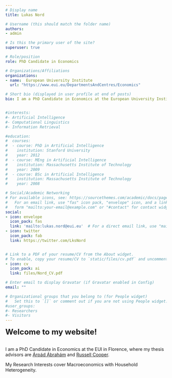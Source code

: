 ```yaml
---
# Display name
title: Lukas Nord

# Username (this should match the folder name)
authors:
- admin

# Is this the primary user of the site?
superuser: true

# Role/position
role: PhD Candidate in Economics

# Organizations/Affiliations
organizations:
- name:  European University Institute
  url: "https://www.eui.eu/DepartmentsAndCentres/Economics"

# Short bio (displayed in user profile at end of posts)
bio: I am a PhD Candidate in Economics at the European University Institute, where my thesis advisors are Arpad Abraham and Russell Cooper. My Research Interests cover Macroeconomics with Household Heterogeneity.


#interests:
#- Artificial Intelligence
#- Computational Linguistics
#- Information Retrieval

#education:
#  courses:
#  - course: PhD in Artificial Intelligence
#    institution: Stanford University
#    year: 2012
#  - course: MEng in Artificial Intelligence
#    institution: Massachusetts Institute of Technology
#    year: 2009
#  - course: BSc in Artificial Intelligence
#    institution: Massachusetts Institute of Technology
#    year: 2008

# Social/Academic Networking
# For available icons, see: https://sourcethemes.com/academic/docs/page-builder/#icons
#   For an email link, use "fas" icon pack, "envelope" icon, and a link in the
#   form "mailto:your-email@example.com" or "#contact" for contact widget.
social:
- icon: envelope
  icon_pack: fas
  link: 'mailto:lukas.nord@eui.eu'  # For a direct email link, use "mailto:test@example.org".
- icon: twitter
  icon_pack: fab
  link: https://twitter.com/LksNord


# Link to a PDF of your resume/CV from the About widget.
# To enable, copy your resume/CV to `static/files/cv.pdf` and uncomment the lines below.
- icon: cv
  icon_pack: ai
  link: files/Nord_CV.pdf

# Enter email to display Gravatar (if Gravatar enabled in Config)
email: ""

# Organizational groups that you belong to (for People widget)
#   Set this to `[]` or comment out if you are not using People widget.
#user_groups:
#- Researchers
#- Visitors
---
```





<b>
<font size="+2">
Welcome to my website!
</font>
</b>

<br>
<br>


I am a PhD Candidate in Economics at the EUI in Florence, where my thesis advisors are [Árpád Ábrahám](http://apps.eui.eu/Personal/Abraham/) and [Russell Cooper](https://sites.google.com/site/coopereconomics/).

My Research Interests cover Macroeconomics with Household Heterogeneity.
